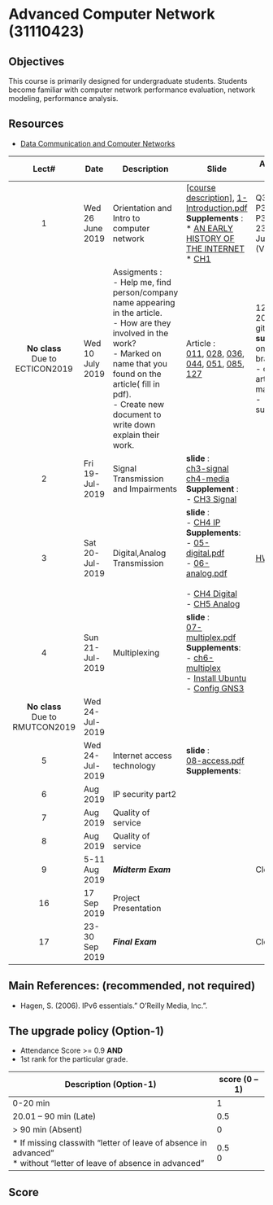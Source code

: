 # Advanced Computer Network (31110423)

## Objectives
 This course is primarily designed for undergraduate students. Students become familiar with computer network performance evaluation, network modeling, performance analysis.

## Resources 
- [Data Communication and Computer Networks](https://www.cpe.ku.ac.th/~cpj/204325/slides/)

| Lect# | Date | Description  |Slide| Assignment Due Date |
|:-----:|------|-------------|----|---------------------|
|  1 |Wed 26 June 2019| Orientation and Intro to computer network| [[course description]](https://drive.google.com/open?id=1P_F9QmOwFX6FlnDPF-qrr2rO22kUy5kl), [1-Introduction.pdf](https://drive.google.com/file/d/1dlxGSjbRyQqPGkCvuRlTvN9PnKpz7mQR/view?usp=sharing) <br> **Supplements** : <br> * [AN EARLY HISTORY OF THE INTERNET](https://ieeexplore.ieee.org/stamp/stamp.jsp?tp=&arnumber=5534584)<br> * [CH1](https://drive.google.com/file/d/1mU3kApNyZeisXFIa9T6FfW_FIZfgX2q_/view?usp=sharing) | Q3-1,P3-1, P3-2, P3-3, P3-7, P3-12 <br>23:59 5-July-2019 (Via. github) |
| **No class** <br> Due to ECTICON2019 | Wed 10 July 2019 |Assigments : <br> - Help me, find person/company name appearing in the article. <br> - How are they involved in the work? <br> - Marked on name that you found on the article( fill in pdf). <br> - Create new document to write down explain their work. |Article : <br>  [011](https://drive.google.com/file/d/1rLc-bxVpTO7hmnRArlS6pC4oAjNYLDdt/view?usp=sharing), [028](https://drive.google.com/file/d/1TgNmInvnUAyFA9Fa9ud2JXixDorGhUoA/view?usp=sharing), [036](https://drive.google.com/file/d/1TKguWcoWfofEWyl9Ql8gLAXq8fGqS6eP/view?usp=sharing), [044](https://drive.google.com/file/d/1X5LaTRCEwZUzpEPGoa4KOHd1Bl3idml_/view?usp=sharing), [051](https://drive.google.com/file/d/1UkxTFjUYLZp4IxqnQ2ql5_SHSU8XmD2h/view?usp=sharing), [085](https://drive.google.com/file/d/18G_CXN1nAJbaMZEZEYedkOK2Xx7MX_P-/view?usp=sharing), [127](https://drive.google.com/file/d/1-uRdsqPKeH6LEw-kAFdLpGARncwwsfRS/view?usp=sharing)|12-July-2019 (Via. github) <br> **submit** 2 files on your branch <br> - original article with marked <br> - sumarized.pdf |
| 2 | Fri 19-Jul-2019 | Signal Transmission and Impairments | **slide** : <br> [ch3-signal](https://www.cpe.ku.ac.th/~cpj/204325/slides/03-signal.pdf) <br> [ch4-media](https://www.cpe.ku.ac.th/~cpj/204325/slides/04-media.pdf)  **Supplement** : <br> -  [CH3 Signal](https://drive.google.com/file/d/1mU3kApNyZeisXFIa9T6FfW_FIZfgX2q_/view?usp=sharing) | |
| 3 | Sat 20-Jul-2019 |Digital,Analog Transmission |**slide** : <br> - [CH4 IP](https://drive.google.com/file/d/1AK3i0viFvK6aG_UvAY9Qyn4wLi3yvUuT/view?usp=sharing)<br>  **Supplements**: <br> - [05-digital.pdf](https://www.cpe.ku.ac.th/~cpj/204325/slides/05-digital.pdf)<br> - [06-analog.pdf](https://www.cpe.ku.ac.th/~cpj/204325/slides/06-analog.pdf)<br> <br> - [CH4 Digital](https://drive.google.com/file/d/1RM-GaGJCQnV48RRuHJJd_r2X7Y6NvuEk/view?usp=sharing) <br> - [CH5 Analog](https://drive.google.com/file/d/1FVwJRiHNqZ3NllldGL8TlJ6snwreiu4-/view?usp=sharing) <br>  |[HW-3](https://drive.google.com/file/d/1mfukzVrhTRYCqQ8UE2XtpncBogSbbf7F/view?usp=sharing)|
| 4 | Sun 21-Jul-2019 |Multiplexing | **slide** : <br> [07-multiplex.pdf](https://www.cpe.ku.ac.th/~cpj/204325/slides/07-multiplex.pdf)<br> **Supplements**: <br> - [ch6-multiplex](https://drive.google.com/file/d/1aDulnOQwk7cGHrFMLqJV7cSzRoFl4dNy/view?usp=sharing)<br> - [Install Ubuntu](https://youtu.be/ZnHhjzCfZpY)<br> - [Config GNS3](https://youtu.be/Dlg3aYCCJ0A)| |
|**No class** <br> Due to RMUTCON2019| Wed 24-Jul-2019| || |
| 5 | Wed 24-Jul-2019 |Internet access technology  |**slide** : <br> [08-access.pdf](https://www.cpe.ku.ac.th/~cpj/204325/slides/08-access.pdf)<br>**Supplements**: <br>| |
| 6 |   Aug 2019 |IP security part2   || |
| 7 |   Aug 2019 | Quality of service || |
| 8 |   Aug 2019 | Quality of service || |
| 9 | 5-11 Aug 2019 | ***Midterm Exam*** || Close book |
| 16 | 17 Sep 2019 | Project Presentation || |
| 17 | 23-30 Sep 2019 | ***Final Exam***  || Close book |

## Main References: (recommended, not required)
- Hagen, S. (2006). IPv6 essentials.” O’Reilly Media, Inc.”.

## The upgrade policy (Option-1)
* Attendance Score >= 0.9  **AND** 
* 1st rank for the particular grade.

| Description (Option-1)                                                                                                    | score (0 – 1) |
|----------------------------------------------------------------------------------------------------------------|---------------|
| 0-20 min                                                                                                       | 1             |
| 20.01 – 90 min (Late)                                                                                          | 0.5           |
| > 90 min (Absent)                                                                                              | 0             |
| * If missing classwith “letter of leave of absence in advanced” <br> * without “letter of leave of absence in advanced” | 0.5 <br>0         |


## Score

